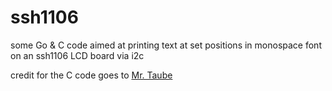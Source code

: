 # ssh1106
some Go &amp; C code aimed at printing text at set positions in monospace font on an ssh1106 LCD board via i2c

credit for the C code goes to [Mr. Taube](https://github.com/Mr-Bossman)
